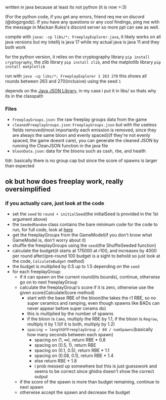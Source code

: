 written in java because at least its not python (it is now >:3)

(For the python code, if you get any errors, friend req me on discord (@dogzrgodz). If you have any questions or any cool findings, ping me with the message in Mackan Rules's discord server so more ppl can see as well.

compile with ``javac -cp libs/*; FreeplayExplorer.java``, it likely works on all java versions but my intellij is java 17 while my actual java is java 11 and they both work

for the python version, it relies on the cryptography library ```pip install cryptography```, the zlib library ```pip install zlib```, and the matplotlib library ```pip install matplotlib```

run with  ``java -cp libs/*; FreeplayExplorer 1 263 270``
this shows all rounds between 263 and 270(inclusive) using the seed ``1``

depends on the [Java JSON Library](https://github.com/stleary/JSON-java), in my case i put it in libs/ so thats why its in the classpath

### Files
- ``FreeplayGroups.json``: the raw freeplay groups data from the game
- ``cleanedFreeplayGroups.json``: ``FreeplayGroups.json`` but with the useless fields removed(most importantly each emission is removed, since they are always the same bloon and evenly spaced)(if they're not evenly spaced, the game doesnt care), you can generate the cleaned JSON by running the CleanJSON function in the java file
- ``bloonData.json``: data for the bloons such as cash, rbe, and health

tldr: basically there is no group cap but since the score of spawns is larger than expected

## ok but how does freeplay work, really oversimplified
### if you actually care, just look at the code
- set the ``seed`` to ``round + initialSeed``(the initialSeed is provided in the 1st argument above)
- the ``SeededRandom`` class contains the bare minimum code for the code to run, for full code, look at [here](https://github.com/1330-Studios/SeededRandom_Decomp)
- get the freeplayGroups from the GameModel(if you don't know what GameModel is, don't worry about it)
- shuffle the freeplayGroups using the ``seed``(the ShuffleSeeded function)
- calculate the budget(it starts at 175000 at r100, and increases by 4000 per round after)(pre-round 100 budget is a sight to behold so just look at the code, ``CalculateBudget`` method)
- the budget is multiplied by 0.5 up to 1.5 depending on the ``seed``
- for each freeplayGroup:
  - if it can spawn on the current round(its bounds), continue, otherwise go on to next freeplayGroup
  - calculate the freeplayGroup's score if it is zero, otherwise use the given score(CalculateScore method)
    - start with the base RBE of the bloon(the takes the r1 RBE, so no super ceramics and ramping, even though spawns like BADs can never appear before super cerams do)
    - this is multiplied by the number of spawns
    - if the bloon is ``Camo``, multiply the RBE by 1.1, if the bloon is ``Regrow``, multiply it by 1.1(if it is both, multiply by 1.2)
    - ``spacing = lengthOfFreeplayGroup / 60 / numSpawns``(basically how many seconds between each spawn)
        - spacing on (1, ∞), return RBE * 0.8
        - spacing on [0.5, 1), return RBE
        - spacing on (0.1, 0.5), return RBE * 1.1
        - spacing on (0.08, 0.1], return RBE * 1.4
        - else return RBE * 1.8
        - i prob messed up somewhere but this is just guesswork and seems to be correct since ghidra doesn't show the correct output
  - if the score of the spawn is more than budget remaining, continue to next spawn
  - otherwise accept the spawn and decrease the budget
